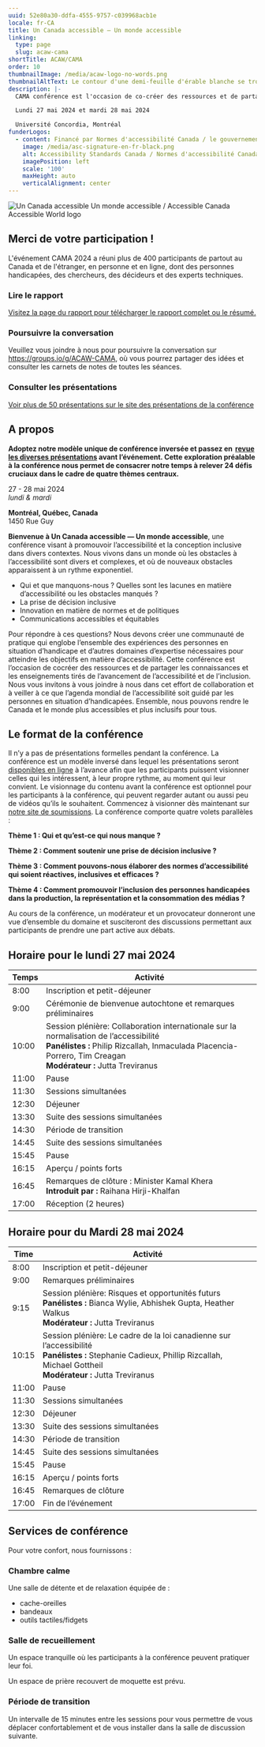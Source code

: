 ```yaml
---
uuid: 52e80a30-ddfa-4555-9757-c039968acb1e
locale: fr-CA
title: Un Canada accessible — Un monde accessible
linking:
  type: page
  slug: acaw-cama
shortTitle: ACAW/CAMA
order: 10
thumbnailImage: /media/acaw-logo-no-words.png
thumbnailAltText: Le contour d'une demi-feuille d'érable blanche se trouve sur une sphère multicolore.
description: |-
  CAMA conférence est l'occasion de co-créer des ressources et de partager les connaissances et les enseignements tirés de l'avancement de l'accessibilité et de l'inclusion.

  Lundi 27 mai 2024 et mardi 28 mai 2024

  Université Concordia, Montréal
funderLogos:
  - content: Financé par Normes d'accessibilité Canada / le gouvernement du Canada
    image: /media/asc-signature-en-fr-black.png
    alt: Accessibility Standards Canada / Normes d'accessibilité Canada
    imagePosition: left
    scale: '100'
    maxHeight: auto
    verticalAlignment: center
---
```

![Un Canada accessible Un monde accessible / Accessible Canada Accessible World logo](/media/acaw-cama%20logo.jpeg)

## Merci de votre participation ! 

L'événement CAMA 2024 a réuni plus de 400 participants de partout au Canada et de l'étranger, en personne et en ligne, dont des personnes handicapées, des chercheurs, des décideurs et des experts techniques.

### Lire le rapport

[Visitez la page du rapport pour télécharger le rapport complet ou le résumé.](https://idrc.ocadu.ca/projets/acaw-cama/rapport/)

### Poursuivre la conversation

Veuillez vous joindre à nous pour poursuivre la conversation sur https://groups.io/g/ACAW-CAMA, où vous pourrez partager des idées et consulter les carnets de notes de toutes les séances.

### Consulter les présentations

[Voir plus de 50 présentations sur le site des présentations de la conférence](https://acaw-cama.idrc.ocadu.ca/fr/)

## A propos

**Adoptez notre modèle unique de conférence inversée et passez en&#32;&#8239;[revue les diverses présentations](https://acaw-cama.idrc.ocadu.ca/fr/)&#32;avant l’événement. Cette exploration préalable à la conférence nous permet de consacrer notre temps à relever 24 défis cruciaux dans le cadre de quatre thèmes centraux.**

27 - 28 mai 2024<br />
_lundi & mardi_

**Montréal, Québec, Canada**<br />
1450 Rue Guy

**Bienvenue à Un Canada accessible — Un monde accessible**, une conférence visant à promouvoir l’accessibilité et la conception inclusive dans divers contextes. Nous vivons dans un monde où les obstacles à l’accessibilité sont divers et complexes, et où de nouveaux obstacles apparaissent à un rythme exponentiel. 

- Qui et que manquons-nous ? Quelles sont les lacunes en matière d’accessibilité ou les obstacles manqués ?
- La prise de décision inclusive
- Innovation en matière de normes et de politiques  
- Communications accessibles et équitables 

Pour répondre à ces questions? Nous devons créer une communauté de pratique qui englobe l’ensemble des expériences des personnes en situation d’handicape et d’autres domaines d’expertise nécessaires pour atteindre les objectifs en matière d’accessibilité. Cette conférence est l’occasion de cocréer des ressources et de partager les connaissances et les enseignements tirés de l’avancement de l’accessibilité et de l’inclusion. Nous vous invitons à vous joindre à nous dans cet effort de collaboration et à veiller à ce que l’agenda mondial de l’accessibilité soit guidé par les personnes en situation d’handicapées. Ensemble, nous pouvons rendre le Canada et le monde plus accessibles et plus inclusifs pour tous.

## Le format de la conférence 

Il n’y a pas de présentations formelles pendant la conférence. La conférence est un modèle inversé dans lequel les présentations seront [disponibles en ligne](https://acaw-cama.idrc.ocadu.ca/fr/) à l’avance afin que les participants puissent visionner celles qui les intéressent, à leur propre rythme, au moment qui leur convient. Le visionnage du contenu avant la conférence est optionnel pour les participants à la conférence, qui peuvent regarder autant ou aussi peu de vidéos qu’ils le souhaitent. Commencez à visionner dès maintenant sur [notre site de soumissions](https://acaw-cama.idrc.ocadu.ca/fr/). La conférence comporte quatre volets parallèles :

**Thème 1 : Qui et qu’est-ce qui nous manque ?**

**Thème 2 : Comment soutenir une prise de décision inclusive ?**

**Thème 3 : Comment pouvons-nous élaborer des normes d’accessibilité qui soient réactives, inclusives et efficaces ?**

**Thème 4 : Comment promouvoir l’inclusion des personnes handicapées dans la production, la représentation et la consommation des médias ?**

Au cours de la conférence, un modérateur et un provocateur donneront une vue d’ensemble du domaine et susciteront des discussions permettant aux participants de prendre une part active aux débats.

## Horaire pour le lundi 27 mai 2024

| Temps | Activité |
| --- | --- |
| 8:00 | Inscription et petit-déjeuner |
| 9:00 | Cérémonie de bienvenue autochtone et remarques préliminaires |
| 10:00 | Session plénière: Collaboration internationale sur la normalisation de l’accessibilité<br>**Panélistes :** Philip Rizcallah, Inmaculada Placencia-Porrero, Tim Creagan<br>**Modérateur :** Jutta Treviranus |
| 11:00 | Pause |
| 11:30 | Sessions simultanées |
| 12:30 | Déjeuner |
| 13:30 | Suite des sessions simultanées |
| 14:30 | Période de transition |
| 14:45 | Suite des sessions simultanées |
| 15:45 | Pause |
| 16:15 | Aperçu / points forts |
| 16:45 | Remarques de clôture : Minister Kamal Khera<br>**Introduit par :** Raihana Hirji-Khalfan |
| 17:00 | Réception (2 heures) |

## Horaire pour du Mardi 28 mai 2024

| Time | Activité |
| --- | --- |
| 8:00 | Inscription et petit-déjeuner |
| 9:00 | Remarques préliminaires |
| 9:15 | Session plénière: Risques et opportunités futurs<br>**Panélistes :** Bianca Wylie, Abhishek Gupta, Heather Walkus<br>**Modérateur :** Jutta Treviranus |
| 10:15 | Session plénière: Le cadre de la loi canadienne sur l’accessibilité<br>**Panélistes :** Stephanie Cadieux, Phillip Rizcallah, Michael Gottheil<br>**Modérateur :** Jutta Treviranus |
| 11:00 | Pause |
| 11:30 | Sessions simultanées |
| 12:30 | Déjeuner |
| 13:30 | Suite des sessions simultanées |
| 14:30 | Période de transition |
| 14:45 | Suite des sessions simultanées |
| 15:45 | Pause |
| 16:15 | Aperçu / points forts |
| 16:45 | Remarques de clôture |
| 17:00 | Fin de l’événement |

## Services de conférence

Pour votre confort, nous fournissons : 

### Chambre calme

Une salle de détente et de relaxation équipée de :

-  cache-oreilles
- bandeaux
- outils tactiles/fidgets

### Salle de recueillement

Un espace tranquille où les participants à la conférence peuvent pratiquer leur foi.

Un espace de prière recouvert de moquette est prévu.

### Période de transition

Un intervalle de 15 minutes entre les sessions pour vous permettre de vous déplacer confortablement et de vous installer dans la salle de discussion suivante.
